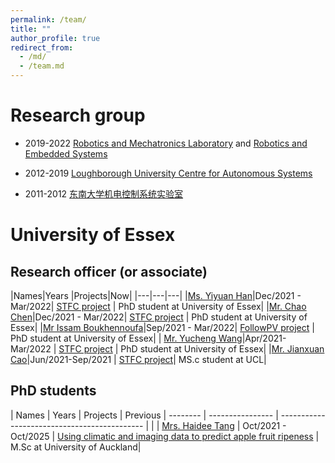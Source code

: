 ```yaml
---
permalink: /team/
title: ""
author_profile: true
redirect_from: 
  - /md/
  - /team.md
---
```



Research group
=====

* 2019-2022 [Robotics and Mechatronics Laboratory](https://www.essex.ac.uk/departments/computer-science-and-electronic-engineering/research/robotics-and-embedded-systems/robotics-and-mechatronics-laboratory) and [Robotics and Embedded Systems](http://www.lucasresearch.co.uk/)

* 2012-2019 [Loughborough University Centre for Autonomous Systems](http://www.lucasresearch.co.uk/)

* 2011-2012 [东南大学机电控制系统实验室](http://www.seumscl.com/)


University of Essex
====
## Research officer (or associate)

|Names|Years |Projects|Now|
|---|---|---|
|[Ms. Yiyuan Han](https://sites.google.com/view/yiyuanhan/about-me)|Dec/2021 - Mar/2022| [STFC project](https://jinya-su.github.io/portfolio/portfolio-995/) | PhD student at University of Essex|
|[Mr. Chao Chen](https://www.essex.ac.uk/people/chent35604/tao-chen)|Dec/2021 - Mar/2022| [STFC project](https://jinya-su.github.io/portfolio/portfolio-995/) | PhD student at  University of Essex|
|[Mr Issam Boukhennoufa](https://www.linkedin.com/in/issam-boukhennoufa/)|Sep/2021 - Mar/2022| [FollowPV project](https://www.abovesurveying.com/above-partners-with-leading-universities-to-develop-next-generation-drone-technology-for-intelligent-solar-plant-inspections/) | PhD student at  University of Essex|
| [Mr. Yucheng Wang](https://www.essex.ac.uk/people/wangy15006/yucheng-wang)|Apr/2021-Mar/2022 | [STFC project](https://jinya-su.github.io/portfolio/portfolio-995/) | PhD student at  University of Essex|
|[Mr. Jianxuan Cao](https://www.linkedin.com/in/jianxuan-c-bb5b56187/)|Jun/2021-Sep/2021 | [STFC project](https://jinya-su.github.io/portfolio/portfolio-995/)| MS.c student at UCL|

<!--https://jinya-su.github.io/portfolio/portfolio-1/C-->
<!--- https://balancezhai.github.io/portfolio/protfolio-998/#)| --> 

## PhD students

| Names                   | Years            | Projects      | Previous
| --------                | ---------------- | -------------------------------------------- | |
| [Mrs. Haidee Tang](https://www.essex.ac.uk/people/TANGH63502) | Oct/2021 - Oct/2025   | [Using climatic and imaging data to predict apple fruit ripeness](https://www.ctp-fcr.org/machine-learning/) | M.Sc at University of Auckland|